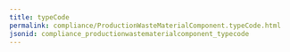 ```yaml
---
title: typeCode
permalink: compliance/ProductionWasteMaterialComponent.typeCode.html
jsonid: compliance_productionwastematerialcomponent_typecode
---
```

